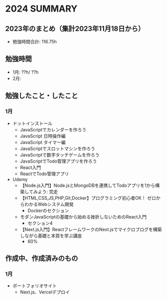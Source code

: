 # 2024 SUMMARY

## 2023年のまとめ（集計2023年11月18日から）

- 勉強時間合計: 116.75h

## 勉強時間

- 1月: ??h/ ??h 
- 2月:

## 勉強したこと・したこと

### 1月

- ドットインストール
  - JavaScriptでカレンダーを作ろう
  - JavaScript 日時操作編
  - JavaScript タイマー編
  - JavaScriptでスロットマシンを作ろう
  - JavaScriptで数字タッチゲームを作ろう
  - JavaScriptでTodo管理アプリを作ろう
  - React入門
  - ReactでTodo管理アプリ
- Udemy
  - 【Node.js入門】Node.jsとMongoDBを連携してTodoアプリを1から構築してみよう: 完走
  - 【HTML,CSS,JS,PHP,Git,Docker】プログラミング初心者OK！ ゼロからわかるWebシステム開発
    - Dockerのセクション
  - モダンJavaScriptの基礎から始める挫折しないためのReact入門
    - セクション4
  - 【Next.js入門】ReactフレームワークのNext.jsでマイクロブログを構築しながら基礎と本質を学ぶ講座
    - 60%

    
## 作成中、作成済みのもの

### 1月

- ポートフォリオサイト
  - Next.js、Vercelデプロイ




